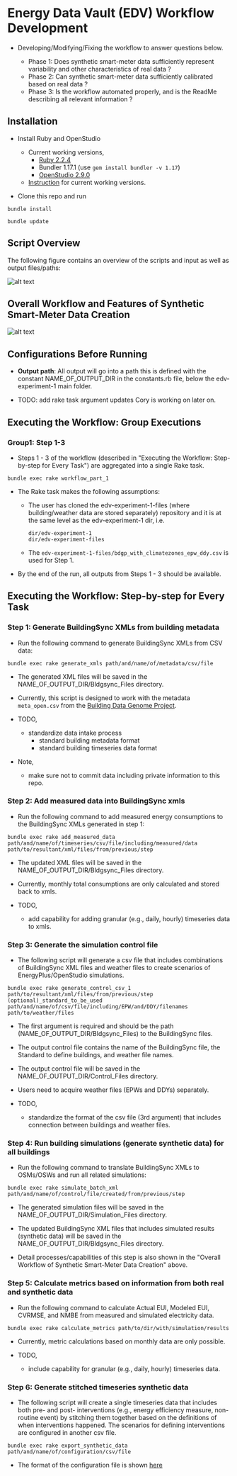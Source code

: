 # Energy Data Vault (EDV) Workflow Development

- Developing/Modifying/Fixing the workflow to answer questions below.

  - Phase 1: Does synthetic smart-meter data sufficiently represent variability and other characteristics of real data ?
  - Phase 2: Can synthetic smart-meter data sufficiently calibrated based on real data ?
  - Phase 3: Is the workflow automated properly, and is the ReadMe describing all relevant information ? 


## Installation

- Install Ruby and OpenStudio

  - Current working versions,
    - [Ruby 2.2.4](https://rubyinstaller.org/downloads/archives/)
    - Bundler 1.17.1 (use ```gem install bundler -v 1.17```)
    - [OpenStudio 2.9.0](https://github.com/NREL/OpenStudio/releases/tag/v2.9.0) 
  - [Instruction](https://github.com/NREL/openstudio-extension-gem/blob/0.1.X-LTS/README.md) for current working versions.

- Clone this repo and run
```
bundle install
```
```
bundle update
``` 

## Script Overview

The following figure contains an overview of the scripts and input as well as output files/paths:


![alt text](ScriptOverview.PNG)


## Overall Workflow and Features of Synthetic Smart-Meter Data Creation

![alt text](overallworkflow.PNG)


## Configurations Before Running

- **Output path**: All output will go into a path this is defined with the constant NAME_OF_OUTPUT_DIR in the constants.rb file, 
below the edv-experiment-1 main folder.

- TODO: add rake task argument updates Cory is working on later on.


## Executing the Workflow: Group Executions

### Group1: Step 1-3

- Steps 1 - 3 of the workflow (described in "Executing the Workflow: Step-by-step for Every Task") are aggregated into a single Rake task.
```
bundle exec rake workflow_part_1
```
- The Rake task makes the following assumptions:
  - The user has cloned the edv-experiment-1-files (where building/weather data are stored separately) repository and it is at the same level as the edv-experiment-1 dir, i.e.
    ```
    dir/edv-experiment-1
    dir/edv-experiment-files
    ```
  - The ```edv-experiment-1-files/bdgp_with_climatezones_epw_ddy.csv``` is used for Step 1.

- By the end of the run, all outputs from Steps 1 - 3 should be available.


## Executing the Workflow: Step-by-step for Every Task

### Step 1: Generate BuildingSync XMLs from building metadata

- Run the following command to generate BuildingSync XMLs from CSV data:
```
bundle exec rake generate_xmls path/and/name/of/metadata/csv/file
```

- The generated XML files will be saved in the NAME_OF_OUTPUT_DIR/Bldgsync_Files directory.

- Currently, this script is designed to work with the metadata `meta_open.csv` from the [Building Data Genome Project](https://github.com/buds-lab/the-building-data-genome-project/tree/master/data/raw). 

- TODO,
  - standardize data intake process
    - standard building metadata format
    - standard building timeseries data format

- Note,
  - make sure not to commit data including private information to this repo.

### Step 2: Add measured data into BuildingSync xmls 

- Run the following command to add measured energy consumptions to the BuildingSync XMLs generated in step 1:
```
bundle exec rake add_measured_data path/and/name/of/timeseries/csv/file/including/measured/data path/to/resultant/xml/files/from/previous/step
```

- The updated XML files will be saved in the NAME_OF_OUTPUT_DIR/Bldgsync_Files directory.

- Currently, monthly total consumptions are only calculated and stored back to xmls.

- TODO,
  - add capability for adding granular (e.g., daily, hourly) timeseries data to xmls. 

### Step 3: Generate the simulation control file

- The following script will generate a csv file that includes combinations of BuildingSync XML files and weather files to create scenarios of EnergyPlus/OpenStudio simulations. 
```
bundle exec rake generate_control_csv_1 path/to/resultant/xml/files/from/previous/step (optional)_standard_to_be_used path/and/name/of/csv/file/including/EPW/and/DDY/filenames path/to/weather/files
```

- The first argument is required and should be the path (NAME_OF_OUTPUT_DIR/Bldgsync_Files) to the BuildingSync files.

- The output control file contains the name of the BuildingSync file, the Standard to define buildings, and weather file names.

- The output control file will be saved in the NAME_OF_OUTPUT_DIR/Control_Files directory.

- Users need to acquire weather files (EPWs and DDYs) separately.

- TODO,
  - standardize the format of the csv file (3rd argument) that includes connection between buildings and weather files.

### Step 4: Run building simulations (generate synthetic data) for all buildings

- Run the following command to translate BuildingSync XMLs to OSMs/OSWs and run all related simulations:
```
bundle exec rake simulate_batch_xml path/and/name/of/control/file/created/from/previous/step
```

- The generated simulation files will be saved in the NAME_OF_OUTPUT_DIR/Simulation_Files directory.

- The updated BuildingSync XML files that includes simulated results (synthetic data) will be saved in the NAME_OF_OUTPUT_DIR/Bldgsync_Files directory.

- Detail processes/capabilities of this step is also shown in the "Overall Workflow of Synthetic Smart-Meter Data Creation" above.

### Step 5: Calculate metrics based on information from both real and synthetic data

- Run the following command to calculate Actual EUI, Modeled EUI, CVRMSE, and NMBE from measured and simulated electricity data.
```
bundle exec rake calculate_metrics path/to/dir/with/simulation/results
```

- Currently, metric calculations based on monthly data are only possible.

- TODO,
  - include capability for granular (e.g., daily, hourly) timeseries data.

### Step 6: Generate stitched timeseries synthetic data

- The following script will create a single timeseries data that includes both pre- and post- interventions (e.g., energy efficiency measure, non-routine event) by stitching them together based on the definitions of when interventions happened. The scenarios for defining interventions are configured in another csv file. 
```
bundle exec rake export_synthetic_data path/and/name/of/configuration/csv/file
```

- The format of the configuration file is shown [here](https://github.com/NREL/edv-experiment-1/blob/develop/spec/files/generation_script.csv)




